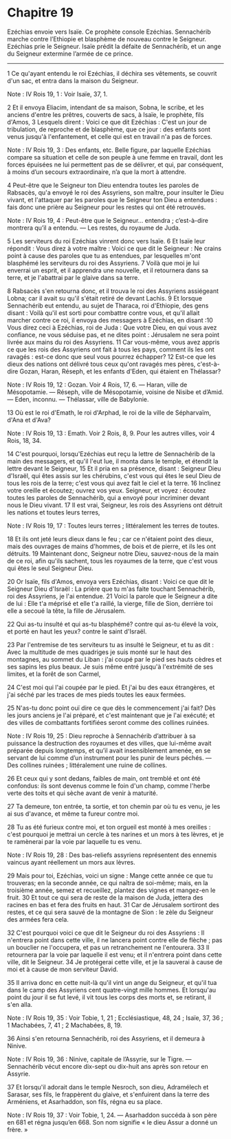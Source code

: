 # Chapitre 19

Ezéchias envoie vers Isaïe.
Ce prophète console Ezéchias.
Sennachérib marche contre l’Ethiopie et blasphème de nouveau contre le Seigneur.
Ezéchias prie le Seigneur.
Isaïe prédit la défaite de Sennachérib, et un ange du Seigneur extermine l’armée de ce prince.

***

1 Ce qu'ayant entendu le roi Ezéchias, il déchira ses vêtements, se couvrit d'un sac, et entra dans la maison du Seigneur.

<span class="bible-note">Note : </span> IV Rois 19, 1 : Voir Isaïe, 37, 1.

2 Et il envoya Eliacim, intendant de sa maison, Sobna, le scribe, et les anciens d'entre les prêtres, couverts de sacs, à Isaïe, le prophète, fils d'Amos, 3 Lesquels dirent : Voici ce que dit Ezéchias : C'est un jour de tribulation, de reproche et de blasphème, que ce jour : des enfants sont venus jusqu'à l'enfantement, et celle qui est en travail n'a pas de forces.

<span class="bible-note">Note : </span> IV Rois 19, 3 : Des enfants, etc. Belle figure, par laquelle Ezéchias compare sa situation et celle de son peuple à une femme en travail, dont les forces épuisées ne lui permettent pas de se délivrer, et qui, par conséquent, à moins d’un secours extraordinaire, n’a que la mort à attendre.

4 Peut-être que le Seigneur ton Dieu entendra toutes les paroles de Rabsacès, qu'a envoyé le roi des Assyriens, son maître, pour insulter le Dieu vivant, et l'attaquer par les paroles que le Seigneur ton Dieu a entendues : fais donc une prière au Seigneur pour les restes qui ont été retrouvés.

<span class="bible-note">Note : </span> IV Rois 19, 4 : Peut-être que le Seigneur… entendra ; c’est-à-dire montrera qu’il a entendu. ― Les restes, du royaume de Juda.


5 Les serviteurs du roi Ezéchias vinrent donc vers Isaïe. 6 Et Isaïe leur répondit : Vous direz à votre maître : Voici ce que dit le Seigneur : Ne crains point à cause des paroles que tu as entendues, par lesquelles m'ont blasphémé les serviteurs du roi des Assyriens. 7 Voilà que moi je lui enverrai un esprit, et il apprendra une nouvelle, et il retournera dans sa terre, et je l'abattrai par le glaive dans sa terre.


8 Rabsacès s'en retourna donc, et il trouva le roi des Assyriens assiégeant Lobna; car il avait su qu'il s'était retiré de devant Lachis. 9 Et lorsque Sennachérib eut entendu, au sujet de Tharaca, roi d'Ethiopie, des gens disant : Voilà qu'il est sorti pour combattre contre vous, et qu'il allait marcher contre ce roi, il envoya des messagers à Ezéchias, en disant :10 Vous direz ceci à Ezéchias, roi de Juda : Que votre Dieu, en qui vous avez confiance, ne vous séduise pas, et ne dites point : Jérusalem ne sera point livrée aux mains du roi des Assyriens. 11 Car vous-même, vous avez appris ce que les rois des Assyriens ont fait à tous les pays, comment ils les ont ravagés : est-ce donc que seul vous pourrez échapper? 12 Est-ce que les dieux des nations ont délivré tous ceux qu'ont ravagés mes pères, c'est-à-dire Gozan, Haran, Réseph, et les enfants d'Eden, qui étaient en Thélassar?

<span class="bible-note">Note : </span> IV Rois 19, 12 : Gozan. Voir 4 Rois, 17, 6. ― Haran, ville de Mésopotamie. ― Réseph, ville de Mésopotamie, voisine de Nisibe et d’Amid. ― Eden, inconnu. ― Thélassar, ville de Babylonie.

13 Où est le roi d'Emath, le roi d'Arphad, le roi de la ville de Sépharvaïm, d'Ana et d'Ava?

<span class="bible-note">Note : </span> IV Rois 19, 13 : Emath. Voir 2 Rois, 8, 9. Pour les autres villes, voir 4 Rois, 18, 34.


14 C'est pourquoi, lorsqu'Ezéchias eut reçu la lettre de Sennachérib de la main des messagers, et qu'il l'eut lue, il monta dans le temple, et étendit la lettre devant le Seigneur, 15 Et il pria en sa présence, disant : Seigneur Dieu d'Israël, qui êtes assis sur les chérubins, c'est vous qui êtes le seul Dieu de tous les rois de la terre; c'est vous qui avez fait le ciel et la terre. 16 Inclinez votre oreille et écoutez; ouvrez vos yeux. Seigneur, et voyez : écoutez toutes les paroles de Sennachérib, qui a envoyé pour incriminer devant nous le Dieu vivant. 17 Il est vrai, Seigneur, les rois des Assyriens ont détruit les nations et toutes leurs terres,

<span class="bible-note">Note : </span> IV Rois 19, 17 : Toutes leurs terres ; littéralement les terres de toutes.

18 Et ils ont jeté leurs dieux dans le feu ; car ce n'étaient point des dieux, mais des ouvrages de mains d'hommes, de bois et de pierre, et ils les ont détruits. 19 Maintenant donc, Seigneur notre Dieu, sauvez-nous de la main de ce roi, afin qu'ils sachent, tous les royaumes de la terre, que c'est vous qui êtes le seul Seigneur Dieu.


20 Or Isaïe, fils d'Amos, envoya vers Ezéchias, disant : Voici ce que dit le Seigneur Dieu d'Israël : La prière que tu m'as faite touchant Sennachérib, roi des Assyriens, je l'ai entendue. 21 Voici la parole que le Seigneur a dite de lui : Elle t'a méprisé et elle t'a raillé, la vierge, fille de Sion, derrière toi elle a secoué la tête, la fille de Jérusalem.


22 Qui as-tu insulté et qui as-tu blasphémé? contre qui as-tu élevé la voix, et porté en haut les yeux? contre le saint d'Israël.


23 Par l'entremise de tes serviteurs tu as insulté le Seigneur, et tu as dit : Avec la multitude de mes quadriges je suis monté sur le haut des montagnes, au sommet du Liban : j'ai coupé par le pied ses hauts cèdres et ses sapins les plus beaux. Je suis même entré jusqu'à l'extrémité de ses limites, et la forêt de son Carmel,


24 C'est moi qui l'ai coupée par le pied. Et j'ai bu des eaux étrangères, et j'ai séché par les traces de mes pieds toutes les eaux fermées.


25 N'as-tu donc point ouï dire ce que dès le commencement j'ai fait? Dès les jours anciens je l'ai préparé, et c'est maintenant que je l'ai exécuté; et des villes de combattants fortifiées seront comme des collines ruinées.

<span class="bible-note">Note : </span> IV Rois 19, 25 : Dieu reproche à Sennachérib d’attribuer à sa puissance la destruction des royaumes et des villes, que lui-même avait préparée depuis longtemps, et qu’il avait insensiblement amenée, en se servant de lui comme d’un instrument pour les punir de leurs péchés. ― Des collines ruinées ; littéralement une ruine de collines.


26 Et ceux qui y sont dedans, faibles de main, ont tremblé et ont été confondus: ils sont devenus comme le foin d'un champ, comme l'herbe verte des toits et qui sèche avant de venir à maturité.


27 Ta demeure, ton entrée, ta sortie, et ton chemin par où tu es venu, je les ai sus d'avance, et même ta fureur contre moi.


28 Tu as été furieux contre moi, et ton orgueil est monté à mes oreilles : c'est pourquoi je mettrai un cercle à tes narines et un mors à tes lèvres, et je te ramènerai par la voie par laquelle tu es venu.

<span class="bible-note">Note : </span> IV Rois 19, 28 : Des bas-reliefs assyriens représentent des ennemis vaincus ayant réellement un mors aux lèvres.


29 Mais pour toi, Ezéchias, voici un signe : Mange cette année ce que tu trouveras; en la seconde année, ce qui naîtra de soi-même; mais, en la troisième année, semez et recueillez, plantez des vignes et mangez-en le fruit. 30 Et tout ce qui sera de reste de la maison de Juda, jettera des racines en bas et fera des fruits en haut. 31 Car de Jérusalem sortiront des restes, et ce qui sera sauvé de la montagne de Sion : le zèle du Seigneur des armées fera cela.


32 C'est pourquoi voici ce que dit le Seigneur du roi des Assyriens : Il n'entrera point dans cette ville, il ne lancera point contre elle de flèche ; pas un bouclier ne l'occupera, et pas un retranchement ne l'entourera. 33 Il retournera par la voie par laquelle il est venu; et il n'entrera point dans cette ville, dit le Seigneur. 34 Je protégerai cette ville, et je la sauverai à cause de moi et à cause de mon serviteur David.


35 Il arriva donc en cette nuit-là qu'il vint un ange du Seigneur, et qu'il tua dans le camp des Assyriens cent quatre-vingt mille hommes. Et lorsqu'au point du jour il se fut levé, il vit tous les corps des morts et, se retirant, il s'en alla.

<span class="bible-note">Note : </span> IV Rois 19, 35 : Voir Tobie, 1, 21 ; Ecclésiastique, 48, 24 ; Isaïe, 37, 36 ; 1 Machabées, 7, 41 ; 2 Machabées, 8, 19.

36 Ainsi s'en retourna Sennachérib, roi des Assyriens, et il demeura à Ninive.

<span class="bible-note">Note : </span> IV Rois 19, 36 : Ninive, capitale de l’Assyrie, sur le Tigre. ― Sennachérib vécut encore dix-sept ou dix-huit ans après son retour en Assyrie.

37 Et lorsqu'il adorait dans le temple Nesroch, son dieu, Adramélech et Sarasar, ses fils, le frappèrent du glaive, et s'enfuirent dans la terre des Arméniens, et Asarhaddon, son fils, régna eu sa place.

<span class="bible-note">Note : </span> IV Rois 19, 37 : Voir Tobie, 1, 24. ― Asarhaddon succéda à son père en 681 et régna jusqu’en 668. Son nom signifie « le dieu Assur a donné un frère. »

